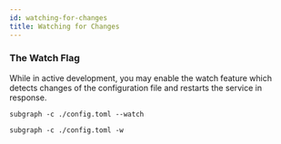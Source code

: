 ```yaml
---
id: watching-for-changes
title: Watching for Changes
---
```


### The Watch Flag

While in active development, you may enable the watch feature which detects changes of the configuration file and
restarts the service in response.

```
subgraph -c ./config.toml --watch

subgraph -c ./config.toml -w
```
